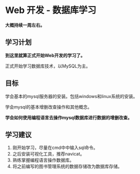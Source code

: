 # Web 开发 - 数据库学习

**大概持续一周左右。**

## 学习计划

**到这里就算正式开始Web开发的学习了。**

正式开始学习数据库技术，以MySQL为主。

## 目标

学会基本的mysql服务器的安装。包括windows和linux系统的安装。

学会mysql的基本增删改查操作和其他概念。

**学会如何使用编程语言去操作mysql数据库进行数据的增删改查。**

## 学习建议

1. 刚开始学习，尽量在cmd中中输入sql命令。
2. 之后安装可视化工具，推荐navicat。
3. 熟练掌握编程语言操作数据库。
4. 将之前编写的图书管理系统的数据存储改为数据库存储。